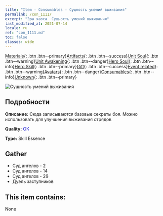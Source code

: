 ```yaml
---
title: "Item - Consumables - Сущность умений выживания"
permalink: /con_1111/
excerpt: "Эра хаоса  Сущность умений выживания"
last_modified_at: 2021-07-14
locale: ru
ref: "con_1111.md"
toc: false
classes: wide
---
```

 [Materials](/ItemsRU/){: .btn .btn--primary}[Artifacts](/ItemsRU/Artifacts/){: .btn .btn--success}[Unit Soul](/ItemsRU/UnitSoul/){: .btn .btn--warning}[Unit Awakening](/ItemsRU/UnitAwakening/){: .btn .btn--danger}[Hero Soul](/ItemsRU/HeroSoul/){: .btn .btn--info}[Hero Skill](/ItemsRU/HeroSkill/){: .btn .btn--primary}[Gift](/ItemsRU/Gift/){: .btn .btn--success}[Event related](/ItemsRU/Events/){: .btn .btn--warning}[Avatars](/ItemsRU/Avatars/){: .btn .btn--danger}[Consumables](/ItemsRU/Consumables/){: .btn .btn--info}[Unknown](/ItemsRU/Unknown/){: .btn .btn--primary}

 ![Сущность умений выживания](/images/t/i_7002.png)

## Подробности
 **Описание:** Сюда записываются базовые секреты боя. Можно использовать для улучшения выживания отрядов.

 **Quality:** <span style="color: #0000CD">OK</span>

 **Type:** Skill Essence

## Gather

*    Суд ангелов - 2 
*    Суд ангелов - 14 
*    Суд ангелов - 26 
*    Дуэль заступников 

## This item contains:

  None

